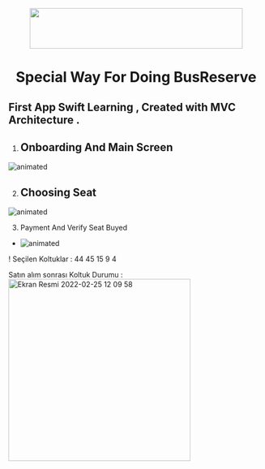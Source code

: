 

<p align="center">
  <img width="420" height="80" src="https://user-images.githubusercontent.com/97310060/155393816-aae6f5fa-50fa-44c9-a79b-9556f2c2af71.png">


<h1 align="center">Special Way For Doing BusReserve </h1>
<h2 align="left"> First App Swift Learning , Created with MVC Architecture . </h2>

1. Onboarding And Main Screen
   - 
  <img src="https://user-images.githubusercontent.com/97310060/155400350-f778e6d0-8112-47a2-9e63-1a622d2c6fe9.gif" alt="animated" />
</p>

2. Choosing Seat 
   - 
  <img src="https://user-images.githubusercontent.com/97310060/155400670-9806a778-7a87-4b79-9fa8-d6e725b959da.gif" alt="animated" />

</p>

3. Payment And Verify Seat Buyed
  -
    <img src="https://user-images.githubusercontent.com/97310060/155401184-4a413be0-484f-486a-b32a-c293625dc583.gif" alt="animated" />

 </p>

! Seçilen Koltuklar : 44 45 15 9 4 

Satın alım sonrası Koltuk Durumu :
<img width="359" alt="Ekran Resmi 2022-02-25 12 09 58" src="https://user-images.githubusercontent.com/97310060/155687735-0c564903-c485-4fd0-ab8d-2eb0c9fa6a37.png">

